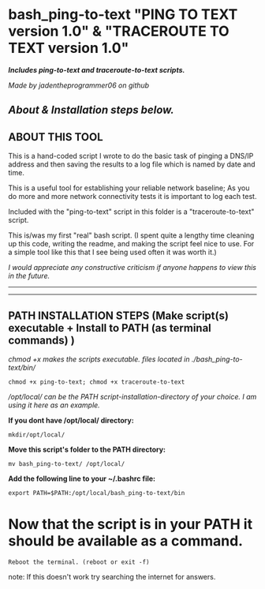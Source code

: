 # bash_ping-to-text "PING TO TEXT version 1.0" & "TRACEROUTE TO TEXT version 1.0"
***Includes ping-to-text and traceroute-to-text scripts.***

*Made by jadentheprogrammer06 on github*
 
*About & Installation steps below.*
---------------------------------------------------
ABOUT THIS TOOL
---------------------------------------------------
This is a hand-coded script I wrote to do the basic task of
pinging a DNS/IP address and then saving the results to
a log file which is named by date and time.

This is a useful tool for establishing your reliable network baseline; As you do more and more network connectivity tests it is important to log each test.

Included with the "ping-to-text" script in this folder is a "traceroute-to-text" script.

This is/was my first "real" bash script. (I spent quite a lengthy time cleaning up this code, writing the readme, and making the script
feel nice to use. For a simple tool like this that I see being used often it was worth it.)

*I would appreciate any constructive criticism if anyone happens to view this in the future.*

---------------------------------------------------

----------------------------------------------------
PATH INSTALLATION STEPS (Make script(s) executable + Install to PATH (as terminal commands) )
----------------------------------------------------
*chmod +x makes the scripts executable.*
*files located in ./bash_ping-to-text/bin/*

	chmod +x ping-to-text; chmod +x traceroute-to-text

*/opt/local/ can be the PATH script-installation-directory of your choice. I am using it here as an example.*


**If you dont have /opt/local/ directory:**

	mkdir/opt/local/


**Move this script's folder to the PATH directory:**

	mv bash_ping-to-text/ /opt/local/


**Add the following line to your ~/.bashrc file:**

	export PATH=$PATH:/opt/local/bash_ping-to-text/bin


# Now that the script is in your PATH it should be available as a command.
	Reboot the terminal. (reboot or exit -f)

note: If this doesn't work try searching the internet for answers.
